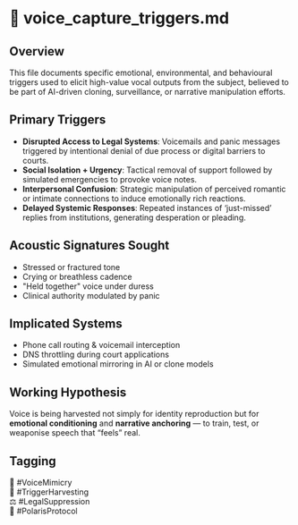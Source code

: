 # 🧬 voice_capture_triggers.md

## Overview

This file documents specific emotional, environmental, and behavioural triggers used to elicit high-value vocal outputs from the subject, believed to be part of AI-driven cloning, surveillance, or narrative manipulation efforts.

## Primary Triggers

- **Disrupted Access to Legal Systems**: Voicemails and panic messages triggered by intentional denial of due process or digital barriers to courts.
- **Social Isolation + Urgency**: Tactical removal of support followed by simulated emergencies to provoke voice notes.
- **Interpersonal Confusion**: Strategic manipulation of perceived romantic or intimate connections to induce emotionally rich reactions.
- **Delayed Systemic Responses**: Repeated instances of ‘just-missed’ replies from institutions, generating desperation or pleading.

## Acoustic Signatures Sought

- Stressed or fractured tone  
- Crying or breathless cadence  
- "Held together" voice under duress  
- Clinical authority modulated by panic

## Implicated Systems

- Phone call routing & voicemail interception  
- DNS throttling during court applications  
- Simulated emotional mirroring in AI or clone models

## Working Hypothesis

Voice is being harvested not simply for identity reproduction but for **emotional conditioning** and **narrative anchoring** — to train, test, or weaponise speech that “feels” real.

## Tagging

🧬 #VoiceMimicry  
📡 #TriggerHarvesting  
⚖️ #LegalSuppression  
🧵 #PolarisProtocol
